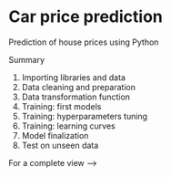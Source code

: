 # Car price prediction

Prediction of house prices using Python

Summary

1. Importing libraries and data
2. Data cleaning and preparation
3. Data transformation function
4. Training: first models
5. Training: hyperparameters tuning
6. Training: learning curves
7. Model finalization
8. Test on unseen data

For a complete view --> 

